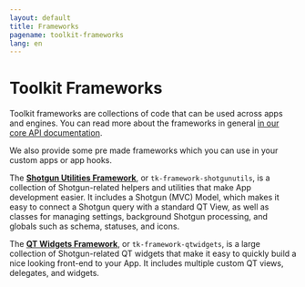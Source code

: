 ```yaml
---
layout: default
title: Frameworks
pagename: toolkit-frameworks
lang: en
---
```


# Toolkit Frameworks

Toolkit frameworks are collections of code that can be used across apps and engines. You can read more about the frameworks in general [in our core API documentation](https://developer.shotgunsoftware.com/tk-core/platform.html#frameworks).

We also provide some pre made frameworks which you can use in your custom apps or app hooks.

The [**Shotgun Utilities Framework**](https://developer.shotgunsoftware.com/tk-framework-qtwidgets/), or `tk-framework-shotgunutils`, is a collection of Shotgun-related helpers and utilities that make App development easier. It includes a Shotgun (MVC) Model, which makes it easy to connect a Shotgun query with a standard QT View, as well as classes for managing settings, background Shotgun processing, and globals such as schema, statuses, and icons.

The [**QT Widgets Framework**](https://developer.shotgunsoftware.com/tk-framework-shotgunutils/), or `tk-framework-qtwidgets`, is a large collection of Shotgun-related QT widgets that make it easy to quickly build a nice looking front-end to your App. It includes multiple custom QT views, delegates, and widgets.


